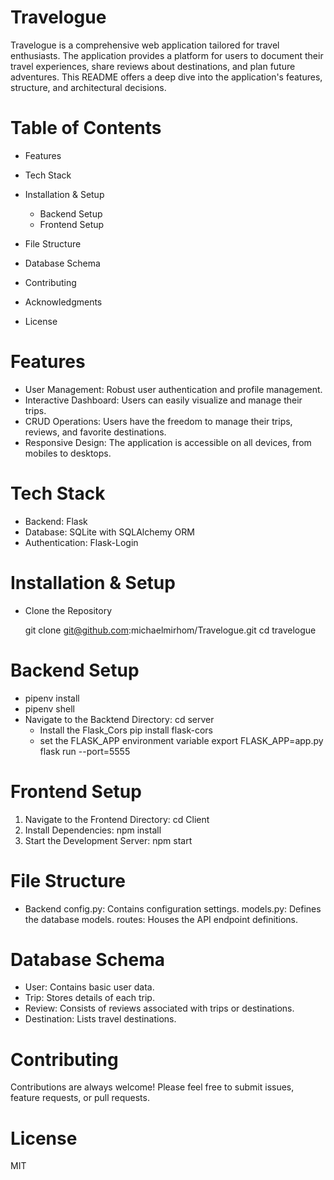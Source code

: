 # Travelogue

Travelogue is a comprehensive web application tailored for travel enthusiasts. The application provides a platform for users to document their travel experiences, share reviews about destinations, and plan future adventures. This README offers a deep dive into the application's features, structure, and architectural decisions.

# Table of Contents

* Features
* Tech Stack
* Installation & Setup

  * Backend Setup
  * Frontend Setup
  
* File Structure
* Database Schema
* Contributing
* Acknowledgments
* License

# Features

* User Management: Robust user authentication and profile management.
* Interactive Dashboard: Users can easily visualize and manage their trips.
* CRUD Operations: Users have the freedom to manage their trips, reviews, and favorite destinations.
* Responsive Design: The application is accessible on all devices, from mobiles to desktops.

# Tech Stack

* Backend: Flask
* Database: SQLite with SQLAlchemy ORM
* Authentication: Flask-Login

# Installation & Setup

* Clone the Repository

  git clone <git@github.com>:michaelmirhom/Travelogue.git
  cd travelogue

# Backend Setup

* pipenv install
* pipenv shell
* Navigate to the Backtend Directory:
   cd server
   * Install the Flask_Cors
   pip install flask-cors
   * set the FLASK_APP environment variable
   export FLASK_APP=app.py
   flask run --port=5555

# Frontend Setup 
 1. Navigate to the Frontend Directory:
  cd Client
 2.  Install Dependencies:
   npm install
 3.   Start the Development Server:
   npm start



# File Structure

* Backend
  config.py: Contains configuration settings.
  models.py: Defines the database models.
  routes: Houses the API endpoint definitions.

# Database Schema

* User: Contains basic user data.
* Trip: Stores details of each trip.
* Review: Consists of reviews associated with trips or destinations.
* Destination: Lists travel destinations.

# Contributing

Contributions are always welcome! Please feel free to submit issues, feature requests, or pull requests.

# License

 MIT
